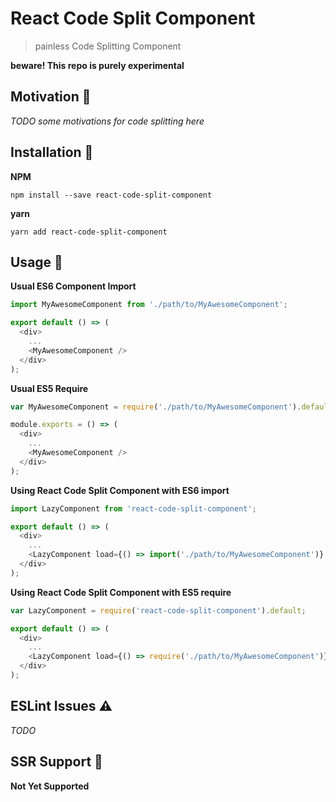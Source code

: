 # React Code Split Component
> painless Code Splitting Component

**beware! This repo is purely experimental**

## Motivation 💪
*TODO some motivations for code splitting here*

## Installation 👷
**NPM**
```
npm install --save react-code-split-component
```
**yarn**
```
yarn add react-code-split-component
```

## Usage 🔧
**Usual ES6 Component Import**
```javascript
import MyAwesomeComponent from './path/to/MyAwesomeComponent';

export default () => (
  <div>
    ...
    <MyAwesomeComponent />
  </div>
);
```
**Usual ES5 Require**
```javascript
var MyAwesomeComponent = require('./path/to/MyAwesomeComponent').default;

module.exports = () => (
  <div>
    ...
    <MyAwesomeComponent />
  </div>
);
```
**Using React Code Split Component with ES6 import**
```javascript
import LazyComponent from 'react-code-split-component';

export default () => (
  <div>
    ...
    <LazyComponent load={() => import('./path/to/MyAwesomeComponent')} />
  </div>
);
```
**Using React Code Split Component with ES5 require**
```javascript
var LazyComponent = require('react-code-split-component').default;

export default () => (
  <div>
    ...
    <LazyComponent load={() => require('./path/to/MyAwesomeComponent')} />
  </div>
);
```

## ESLint Issues ⚠️

*TODO*

## SSR Support 🔬

**Not Yet Supported**
